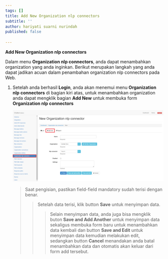 ```yaml
---
tags: []
title: Add New Organization nlp connectors
subtitle: ''
author: hariyati suarni nurindah
published: false

---
```

**Add New Organization nlp connectors**

Dalam menu **Organization nlp connectors**, anda dapat menambahkan organization yang anda inginkan. Berikut merupakan langkah yang anda dapat jadikan acuan dalam penambahan organization nlp connectors pada Web.

1. Setelah anda berhasil **Login**, anda akan menemui menu **Organization nlp connectors** di bagian kiri atas, untuk menambahkan organization anda dapat mengklik bagian **Add New** untuk membuka form **Organization nlp connectors**

   ![](/uploads/organizationsnlp2.PNG)

   > Saat pengisian, pastikan field-field mandatory sudah terisi dengan benar.
   >
   > > Setelah data terisi, klik button **Save** untuk menyimpan data.
   > >
   > > > Selain menyimpan data, anda juga bisa mengklik buton **Save and Add Another** untuk menyimpan data sekaligus membuka form baru untuk menambahkan data kembali dan button **Save and Edit** untuk menyimpan data kemudian melakukan edit, sedangkan button **Cancel** menandakan anda batal menambahkan data dan otomatis akan keluar dari form add tersebut.